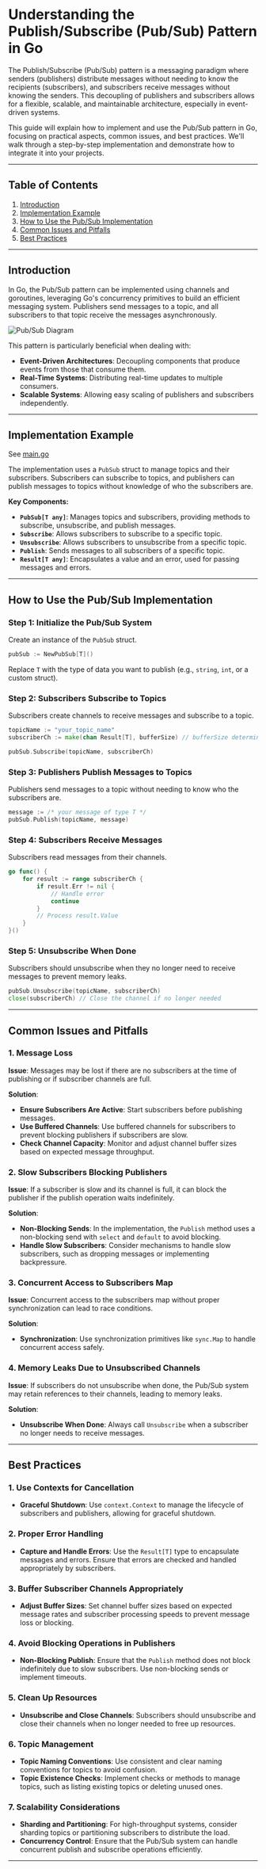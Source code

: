# Understanding the Publish/Subscribe (Pub/Sub) Pattern in Go

The Publish/Subscribe (Pub/Sub) pattern is a messaging paradigm where senders (publishers) distribute messages without needing to know the recipients (subscribers), and subscribers receive messages without knowing the senders. This decoupling of publishers and subscribers allows for a flexible, scalable, and maintainable architecture, especially in event-driven systems.

This guide will explain how to implement and use the Pub/Sub pattern in Go, focusing on practical aspects, common issues, and best practices. We'll walk through a step-by-step implementation and demonstrate how to integrate it into your projects.

---

## Table of Contents

1. [Introduction](#introduction)
2. [Implementation Example](#implementation-example)
3. [How to Use the Pub/Sub Implementation](#how-to-use-the-pubsub-implementation)
4. [Common Issues and Pitfalls](#common-issues-and-pitfalls)
5. [Best Practices](#best-practices)

---

## Introduction

In Go, the Pub/Sub pattern can be implemented using channels and goroutines, leveraging Go's concurrency primitives to build an efficient messaging system. Publishers send messages to a topic, and all subscribers to that topic receive the messages asynchronously.

![Pub/Sub Diagram](../../../docs/images/pubsub_graph.png)

This pattern is particularly beneficial when dealing with:

- **Event-Driven Architectures**: Decoupling components that produce events from those that consume them.
- **Real-Time Systems**: Distributing real-time updates to multiple consumers.
- **Scalable Systems**: Allowing easy scaling of publishers and subscribers independently.

---

## Implementation Example

See [main.go](main.go)

The implementation uses a `PubSub` struct to manage topics and their subscribers. Subscribers can subscribe to topics, and publishers can publish messages to topics without knowledge of who the subscribers are.

**Key Components:**

- **`PubSub[T any]`**: Manages topics and subscribers, providing methods to subscribe, unsubscribe, and publish messages.
- **`Subscribe`**: Allows subscribers to subscribe to a specific topic.
- **`Unsubscribe`**: Allows subscribers to unsubscribe from a specific topic.
- **`Publish`**: Sends messages to all subscribers of a specific topic.
- **`Result[T any]`**: Encapsulates a value and an error, used for passing messages and errors.

---

## How to Use the Pub/Sub Implementation

### Step 1: Initialize the Pub/Sub System

Create an instance of the `PubSub` struct.

```go
pubSub := NewPubSub[T]()
```

Replace `T` with the type of data you want to publish (e.g., `string`, `int`, or a custom struct).

### Step 2: Subscribers Subscribe to Topics

Subscribers create channels to receive messages and subscribe to a topic.

```go
topicName := "your_topic_name"
subscriberCh := make(chan Result[T], bufferSize) // bufferSize determines the channel capacity

pubSub.Subscribe(topicName, subscriberCh)
```

### Step 3: Publishers Publish Messages to Topics

Publishers send messages to a topic without needing to know who the subscribers are.

```go
message := /* your message of type T */
pubSub.Publish(topicName, message)
```

### Step 4: Subscribers Receive Messages

Subscribers read messages from their channels.

```go
go func() {
    for result := range subscriberCh {
        if result.Err != nil {
            // Handle error
            continue
        }
        // Process result.Value
    }
}()
```

### Step 5: Unsubscribe When Done

Subscribers should unsubscribe when they no longer need to receive messages to prevent memory leaks.

```go
pubSub.Unsubscribe(topicName, subscriberCh)
close(subscriberCh) // Close the channel if no longer needed
```

---

## Common Issues and Pitfalls

### 1. Message Loss

**Issue**: Messages may be lost if there are no subscribers at the time of publishing or if subscriber channels are full.

**Solution**:

- **Ensure Subscribers Are Active**: Start subscribers before publishing messages.
- **Use Buffered Channels**: Use buffered channels for subscribers to prevent blocking publishers if subscribers are slow.
- **Check Channel Capacity**: Monitor and adjust channel buffer sizes based on expected message throughput.

### 2. Slow Subscribers Blocking Publishers

**Issue**: If a subscriber is slow and its channel is full, it can block the publisher if the publish operation waits indefinitely.

**Solution**:

- **Non-Blocking Sends**: In the implementation, the `Publish` method uses a non-blocking send with `select` and `default` to avoid blocking.
- **Handle Slow Subscribers**: Consider mechanisms to handle slow subscribers, such as dropping messages or implementing backpressure.

### 3. Concurrent Access to Subscribers Map

**Issue**: Concurrent access to the subscribers map without proper synchronization can lead to race conditions.

**Solution**:

- **Synchronization**: Use synchronization primitives like `sync.Map` to handle concurrent access safely.

### 4. Memory Leaks Due to Unsubscribed Channels

**Issue**: If subscribers do not unsubscribe when done, the Pub/Sub system may retain references to their channels, leading to memory leaks.

**Solution**:

- **Unsubscribe When Done**: Always call `Unsubscribe` when a subscriber no longer needs to receive messages.

---

## Best Practices

### 1. Use Contexts for Cancellation

- **Graceful Shutdown**: Use `context.Context` to manage the lifecycle of subscribers and publishers, allowing for graceful shutdown.

### 2. Proper Error Handling

- **Capture and Handle Errors**: Use the `Result[T]` type to encapsulate messages and errors. Ensure that errors are checked and handled appropriately by subscribers.

### 3. Buffer Subscriber Channels Appropriately

- **Adjust Buffer Sizes**: Set channel buffer sizes based on expected message rates and subscriber processing speeds to prevent message loss or blocking.

### 4. Avoid Blocking Operations in Publishers

- **Non-Blocking Publish**: Ensure that the `Publish` method does not block indefinitely due to slow subscribers. Use non-blocking sends or implement timeouts.

### 5. Clean Up Resources

- **Unsubscribe and Close Channels**: Subscribers should unsubscribe and close their channels when no longer needed to free up resources.

### 6. Topic Management

- **Topic Naming Conventions**: Use consistent and clear naming conventions for topics to avoid confusion.
- **Topic Existence Checks**: Implement checks or methods to manage topics, such as listing existing topics or deleting unused ones.

### 7. Scalability Considerations

- **Sharding and Partitioning**: For high-throughput systems, consider sharding topics or partitioning subscribers to distribute the load.
- **Concurrency Control**: Ensure that the Pub/Sub system can handle concurrent publish and subscribe operations efficiently.

---
